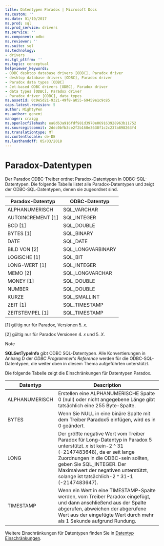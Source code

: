 ```yaml
---
title: Datentypen Paradox | Microsoft Docs
ms.custom: ''
ms.date: 01/19/2017
ms.prod: sql
ms.prod_service: drivers
ms.service: ''
ms.component: odbc
ms.reviewer: ''
ms.suite: sql
ms.technology:
- drivers
ms.tgt_pltfrm: ''
ms.topic: conceptual
helpviewer_keywords:
- ODBC desktop database drivers [ODBC], Paradox driver
- desktop database drivers [ODBC], Paradox driver
- Paradox data types [ODBC]
- Jet-based ODBC drivers [ODBC], Paradox driver
- data types [ODBC], Paradox driver
- Paradox driver [ODBC], data types
ms.assetid: 0c9e5d21-9321-49f8-a055-69459e1c9c85
caps.latest.revision: 5
author: MightyPen
ms.author: genemi
manager: craigg
ms.openlocfilehash: ea8d63a916fdf981d3970e069163928963b11752
ms.sourcegitcommit: 2ddc0bfb3ce2f2b160e3638f1c2c237a898263f4
ms.translationtype: MT
ms.contentlocale: de-DE
ms.lasthandoff: 05/03/2018
---
```

# <a name="paradox-data-types"></a>Paradox-Datentypen
Der Paradox ODBC-Treiber ordnet Paradox-Datentypen in ODBC-SQL-Datentypen. Die folgende Tabelle listet alle Paradox-Datentypen und zeigt der ODBC-SQL-Datentypen, denen sie zugeordnet sind.  
  
|Paradox-Datentyp|ODBC-Datentyp|  
|-----------------------|--------------------|  
|ALPHANUMERISCH|SQL_VARCHAR|  
|AUTOINCREMENT [1]|SQL_INTEGER|  
|BCD [1]|SQL_DOUBLE|  
|BYTES [1]|SQL_BINARY|  
|DATE|SQL_DATE|  
|BILD VON [2]|SQL_LONGVARBINARY|  
|LOGISCHE [1]|SQL_BIT|  
|LONG-WERT [1]|SQL_INTEGER|  
|MEMO [2]|SQL_LONGVARCHAR|  
|MONEY [1]|SQL_DOUBLE|  
|NUMBER|SQL_DOUBLE|  
|KURZE|SQL_SMALLINT|  
|ZEIT [1]|SQL_TIMESTAMP|  
|ZEITSTEMPEL [1]|SQL_TIMESTAMP|  
  
 [1] gültig nur für Paradox, Versionen 5. *x*.  
  
 [2] gültig nur für Paradox Versionen 4. *x* und 5. *X*.  
  
> [!NOTE]  
>  **SQLGetTypeInfo** gibt ODBC SQL-Datentypen. Alle Konvertierungen in Anhang D der *ODBC Programmer's Reference* werden für die ODBC-SQL-Datentypen, die weiter oben in diesem Thema aufgeführten unterstützt.  
  
 Die folgende Tabelle zeigt die Einschränkungen für Datentypen Paradox.  
  
|Datentyp|Description|  
|---------------|-----------------|  
|ALPHANUMERISCH|Erstellen eine ALPHANUMERISCHE Spalte 0 (null) oder nicht angegebene Länge gibt tatsächlich eine 255 Byte-Spalte.|  
|BYTES|Wenn Sie NULL in eine binäre Spalte mit dem Treiber Paradox5 einfügen, wird es in 0 geändert.|  
|LONG|Der größte negative Wert vom Treiber Paradox für Long-Datentyp in Paradox 5 unterstützt. *x* ist kein-2 ^ 31 (-2147483648), da er seit lange Zuordnungen in die ODBC-sein sollten, geben Sie SQL_INTEGER. Der Maximalwert der negativen unterstützt, solange ist tatsächlich-2 ^ 31-1 (-2147483647).|  
|TIMESTAMP|Wenn ein Wert in eine TIMESTAMP-Spalte werden, vom Treiber Paradox eingefügt, und dann anschließend aus der Spalte abgerufen, abweichen der abgerufene Wert aus der eingefügte Wert durch mehr als 1 Sekunde aufgrund Rundung.|  
  
 Weitere Einschränkungen für Datentypen finden Sie in [Datentyp Einschränkungen](../../odbc/microsoft/data-type-limitations.md).
